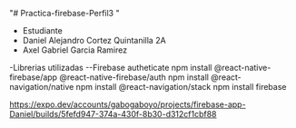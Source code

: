 "# Practica-firebase-Perfil3
" 

- Estudiante
- Daniel Alejandro Cortez Quintanilla 2A 
- Axel Gabriel Garcia Ramirez
  
-Librerias utilizadas
--Firebase autheticate
npm install @react-native-firebase/app @react-native-firebase/auth
npm install @react-navigation/native
npm install @react-navigation/stack
npm install firebase

https://expo.dev/accounts/gabogaboyo/projects/firebase-app-Daniel/builds/5fefd947-374a-430f-8b30-d312cf1cbf88
